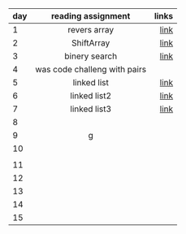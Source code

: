 | day    |      reading assignment     |  links  |
|----------|:-------------:| ------------:|
|  1 |  revers array  | [link](https://github.com/joudi12/data-structures-and-algorithms-python/pull/1) |
| 2  |  ShiftArray| [link](https://github.com/joudi12/data-structures-and-algorithms-python/pull/2)   |
| 3  |  binery search |[link](https://github.com/joudi12/data-structures-and-algorithms-python/pull/3)        |
| 4  |      was code challeng with pairs   |   |
|5   | linked list |[link](https://github.com/joudi12/data-structures-and-algorithms-python/pull/4)  |
| 6  | linked list2  | [link](https://github.com/joudi12/data-structures-and-algorithms-python/pull/6)|
| 7  | linked list3  | [link](https://github.com/joudi12/data-structures-and-algorithms-python/pull/7)      |
| 8  | |      |
| 9  |  g   |            |
|10  |  |   |
 |    |
| 11 |   |    |
| 12 |   |    |
| 13 |  ||
| 14 |          | |
|15  |  | | 

